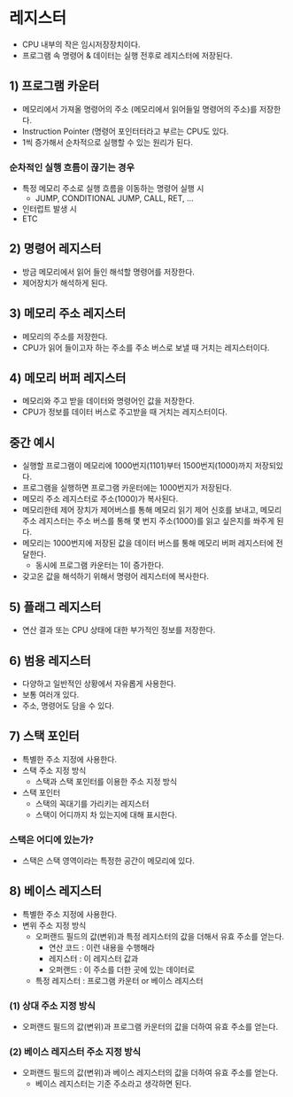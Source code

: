 # 레지스터
- CPU 내부의 작은 임시저장장치이다.
- 프로그램 속 명령어 & 데이터는 실행 전후로 레지스터에 저장된다.

## 1) 프로그램 카운터
- 메모리에서 가져올 명령어의 주소 (메모리에서 읽어들일 명령어의 주소)를 저장한다.
- Instruction Pointer (명령어 포인터터라고 부르는 CPU도 있다.
- 1씩 증가해서 순차적으로 실행할 수 있는 원리가 된다.

### 순차적인 실행 흐름이 끊기는 경우
- 특정 메모리 주소로 실행 흐름을 이동하는 명령어 실행 시
	- JUMP, CONDITIONAL JUMP, CALL, RET, ...
- 인터럽트 발생 시
- ETC

## 2) 명령어 레지스터
- 방금 메모리에서 읽어 들인 해석할 명령어를 저장한다.
- 제어장치가 해석하게 된다.

## 3) 메모리 주소 레지스터
- 메모리의 주소를 저장한다.
- CPU가 읽어 들이고자 하는 주소를 주소 버스로 보낼 때 거치는 레지스터이다.

## 4) 메모리 버퍼 레지스터
- 메모리와 주고 받을 데이터와 명령어인 값을 저장한다.
- CPU가 정보를 데이터 버스로 주고받을 때 거치는 레지스터이다.

## 중간 예시
- 실행할 프로그램이 메모리에 1000번지(1101)부터 1500번지(1000)까지 저장되있다.
- 프로그램을 실행하면 프로그램 카운터에는 1000번지가 저장된다.
- 메모리 주소 레지스터로 주소(1000)가 복사된다.
- 메모리한테 제어 장치가 제어버스를 통해 메모리 읽기 제어 신호를 보내고, 메모리 주소 레지스터는 주소 버스를 통해 몇 번지 주소(1000)를 읽고 싶은지를 쏴주게 된다.
- 메모리는 1000번지에 저장된 값을 데이터 버스를 통해 메모리 버퍼 레지스터에 전달한다.
	- 동시에 프로그램 카운터는 1이 증가한다.
- 갖고온 값을 해석하기 위해서 명령어 레지스터에 복사한다.

## 5) 플래그 레지스터
- 연산 결과 또는 CPU 상태에 대한 부가적인 정보를 저장한다.

## 6) 범용 레지스터
- 다양하고 일반적인 상황에서 자유롭게 사용한다.
- 보통 여러개 있다.
- 주소, 명령어도 담을 수 있다.

## 7) 스택 포인터
- 특별한 주소 지정에 사용한다.
- 스택 주소 지정 방식
	- 스택과 스택 포인터를 이용한 주소 지정 방식
- 스택 포인터
	- 스택의 꼭대기를 가리키는 레지스터
	- 스택이 어디까지 차 있는지에 대해 표시한다.

### 스택은 어디에 있는가?
- 스택은 스택 영역이라는 특정한 공간이 메모리에 있다.

## 8) 베이스 레지스터
- 특별한 주소 지정에 사용한다.
- 변위 주소 지정 방식
	- 오퍼랜드 필드의 값(변위)과 특정 레지스터의 값을 더해서 유효 주소를 얻는다.
		- 연산 코드 : 이런 내용을 수행해라
		- 레지스터 : 이 레지스터 값과
		- 오퍼랜드 : 이 주소를 더한 곳에 있는 데이터로
	- 특정 레지스터 : 프로그램 카운터 or 베이스 레지스터

### (1) 상대 주소 지정 방식
- 오퍼랜드 필드의 값(변위)과 프로그램 카운터의 값을 더하여 유효 주소를 얻는다.

### (2) 베이스 레지스터 주소 지정 방식
- 오퍼랜드 필드의 값(변위)과 베이스 레지스터의 값을 더하여 유효 주소를 얻는다.
	- 베이스 레지스터는 기준 주소라고 생각하면 된다.